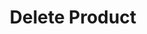 ---
title: Delete Product
type: endpoint
category: 639ba2628407100061f5faac
slug: delete-product
parentDoc: 639ba2658407100061f5fab9
hidden: false
order: 8
---